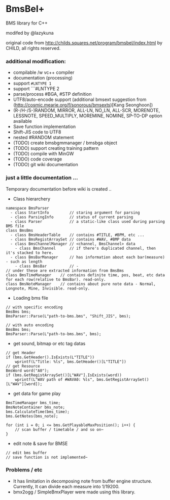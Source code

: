 # BmsBel+

BMS library for C++

modifed by @lazykuna

original code from http://childs.squares.net/program/bmsbel/index.html by CHILD, all rights reserved.

### additional modification:
- compilable /w vc++ compiler
- documentation (processing)
- support ```#LNTYPE 1```
- support ```#LNTYPE 2
- parse/process #BGA, #STP definition
- UTF8/auto-encode support (additional bmsext suggestion from (http://cosmic.mearie.org/f/sonorous/bmsexts)[Kang Seonghoon])
- (R-/H-/S-)RANDOM, MIRROR, ALL-LN, NO_LN, ALL-SCR, MORENOTE, LESSNOTE, SPEED_MULTIPLY, MOREMINE, NOMINE, SP-TO-DP option available
- Save function implementation
- Shift-JIS code to UTF8
- nested #RANDOM statement
- (TODO) create bmsbgmmanager / bmsbga object
- (TODO) support creating training pattern
- (TODO) compile with MinGW
- (TODO) code coverage
- (TODO) git wiki documentation

### just a little documentation ...
  Temporary documentation before wiki is created ..

- Class hierarchery
```
namespace BmsParser
  - class StartInfo			// staring argument for parsing
  - class ParsingInfo		// status of current parsing
  - class Parser			// a static-like class used during parsing BMS file
class BmsBms
  - class BmsHeaderTable	// contains #TITLE, #BPM, etc ...
  - class BmsRegistArraySet	// contains #WAV, #BMP data
  - class BmsChannelManager	// <channel, BmsChannel> data
    - class BmsChannel		// if there's duplicated channel, then it's stacked to here.
  - class BmsBarManager		// has information about each bar(measure) - such as length
    - class BmsBar			// -
// under these are extracted information from BmsBms
class BmsTimeManager	// contains definite time, pos, beat, etc data for each row(relative to BmsBar). read-only.
class BmsNoteManager	// contains about pure note data - Normal, Longnote, Mine, Invisible. read-only.
```
- Loading bms file
```
// with specific encoding
BmsBms bms;
BmsParser::Parse(L"path-to-bms.bms", "Shift_JIS", bms);

// with auto encoding
BmsBms bms;
BmsParser::Parse(L"path-to-bms.bms", bms);
```

- get sound, bitmap or etc tag datas
```
// get Header
if (bms.GetHeader().IsExists(L"TITLE"))
	wprintf(L"Title: %ls", bms.GetHeader()[L"TITLE"])
// get Resource
BmsWord word("A0");
if (bms.GetRegistArraySet()[L"WAV"].IsExists(word))
	wprintf(L"WAV path of #WAVA0: %ls", bms.GetRegistArraySet()[L"WAV"][word]);
```

- get data for game play
```
BmsTimeManager bms_time;
BmsNoteContainer bms_note;
bms.CalculateTime(bms_time);
bms.GetNotes(bms_note);

for (int i = 0; i <= bms.GetPlayableMaxPosition(); i++) {
	// scan buffer / timetable / and so on~
}
```

- edit note & save for BMSE
```
// edit bms buffer
// save function is not implemented~
``` 

### Problems / etc
  - It has limitation in decomposing note from buffer engine structure.
    Currently, It can divide each measure into 1/19200.
  - bmx2ogg / SimpleBmxPlayer were made using this library.